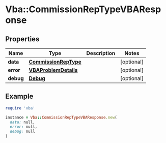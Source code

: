 # Vba::CommissionRepTypeVBAResponse

## Properties

| Name | Type | Description | Notes |
| ---- | ---- | ----------- | ----- |
| **data** | [**CommissionRepType**](CommissionRepType.md) |  | [optional] |
| **error** | [**VBAProblemDetails**](VBAProblemDetails.md) |  | [optional] |
| **debug** | [**Debug**](Debug.md) |  | [optional] |

## Example

```ruby
require 'vba'

instance = Vba::CommissionRepTypeVBAResponse.new(
  data: null,
  error: null,
  debug: null
)
```

